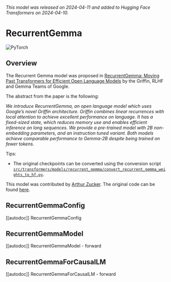 <!--Copyright 2024 The HuggingFace Team. All rights reserved.

Licensed under the Apache License, Version 2.0 (the "License"); you may not use this file except in compliance with
the License. You may obtain a copy of the License at

http://www.apache.org/licenses/LICENSE-2.0

Unless required by applicable law or agreed to in writing, software distributed under the License is distributed on
an "AS IS" BASIS, WITHOUT WARRANTIES OR CONDITIONS OF ANY KIND, either express or implied. See the License for the
specific language governing permissions and limitations under the License.

⚠️ Note that this file is in Markdown but contain specific syntax for our doc-builder (similar to MDX) that may not be
rendered properly in your Markdown viewer.

-->
*This model was released on 2024-04-11 and added to Hugging Face Transformers on 2024-04-10.*

# RecurrentGemma

<div class="flex flex-wrap space-x-1">
<img alt="PyTorch" src="https://img.shields.io/badge/PyTorch-DE3412?style=flat&logo=pytorch&logoColor=white">
</div>

## Overview

The Recurrent Gemma model was proposed in [RecurrentGemma: Moving Past Transformers for Efficient Open Language Models](https://huggingface.co/papers/2404.07839) by the Griffin, RLHF and Gemma Teams of Google.

The abstract from the paper is the following:

*We introduce RecurrentGemma, an open language model which uses Google’s novel Griffin architecture. Griffin combines linear recurrences with local attention to achieve excellent performance on language. It has a fixed-sized state, which reduces memory use and enables efficient inference on long sequences. We provide a pre-trained model with 2B non-embedding parameters, and an instruction tuned variant. Both models achieve comparable performance to Gemma-2B despite being trained on fewer tokens.*

Tips:

- The original checkpoints can be converted using the conversion script [`src/transformers/models/recurrent_gemma/convert_recurrent_gemma_weights_to_hf.py`](https://github.com/huggingface/transformers/blob/main/src/transformers/models/recurrent_gemma/convert_recurrent_gemma_to_hf.py). 

This model was contributed by [Arthur Zucker](https://huggingface.co/ArthurZ). The original code can be found [here](https://github.com/google-deepmind/recurrentgemma).


## RecurrentGemmaConfig

[[autodoc]] RecurrentGemmaConfig


## RecurrentGemmaModel

[[autodoc]] RecurrentGemmaModel
    - forward

## RecurrentGemmaForCausalLM

[[autodoc]] RecurrentGemmaForCausalLM
    - forward

